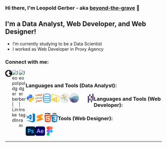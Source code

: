 ### Hi there, I'm Leopold Gerber - aka [beyond-the-grave][website] 👋

## I'm a Data Analyst, Web Developer, and Web Designer!

- I’m currently studying to be a Data Scientist
- I worked as Web Developer in Proxy Agency

### Connect with me:

[<img align="left" alt="leopoldgerber.com" width="22px" src="https://raw.githubusercontent.com/iconic/open-iconic/master/svg/globe.svg" />][website]
[<img align="left" alt="leopoldgerber | LinkedIn" width="22px" src="https://cdn.jsdelivr.net/npm/simple-icons@v3/icons/linkedin.svg" />][linkedin]
[<img align="left" alt="leopoldgerber | Instagram" width="22px" src="https://cdn.jsdelivr.net/npm/simple-icons@v3/icons/instagram.svg" />][instagram]

<br />

### Languages and Tools (Data Analyst):
<img align="left" alt="HTML5" height="30px" src="images/python.png" />
<img align="left" alt="HTML5" height="30px" src="images/jupyter.png" />
<img align="left" alt="HTML5" height="30px" src="images/sql.png" />
<img align="left" alt="HTML5" height="30px" src="images/powerbi.png" />
<img align="left" alt="HTML5" height="30px" src="images/matplotlib.png" />
<img align="left" alt="HTML5" height="30px" src="images/seaborn.png" />
<img align="left" alt="HTML5" height="30px" src="images/numpy.png" />
<img align="left" alt="HTML5" height="30px" src="images/pandas.png" />


### Languages and Tools (Web Developer):
<img align="left" alt="HTML5" height="30px" src="images/visualcode.png" />
<img align="left" alt="HTML5" height="30px" src="images/sublime.png" />
<img align="left" alt="HTML5" height="30px" src="images/html.png" />
<img align="left" alt="HTML5" height="30px" src="images/css.png" />

### Tools (Web Designer):
<img align="left" alt="HTML5" height="30px" src="images/ps.png" />
<img align="left" alt="HTML5" height="30px" src="images/ae.png" />
<img align="left" alt="HTML5" height="30px" src="images/figma.png" />



<br />
<br />

---

[website]: https://leopoldgerber.com
[instagram]: https://instagram.com/leopoldgerber
[linkedin]: https://linkedin.com/in/leopoldgerber
